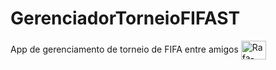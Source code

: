 # GerenciadorTorneioFIFAST
 App de gerenciamento de torneio de FIFA entre amigos
 <img align="center" alt="Rafa-React" height="30" width="40" src="https://i.ibb.co/2cvvjSp/Screenshot-1643861353.png">
